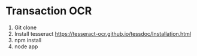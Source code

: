# Transaction OCR

1. Git clone
1. Install tesseract https://tesseract-ocr.github.io/tessdoc/Installation.html
2. npm install
3. node app
